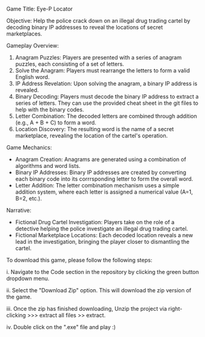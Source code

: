 Game Title: Eye-P Locator

Objective: Help the police crack down on an illegal drug trading cartel by decoding binary IP addresses to reveal the locations of secret marketplaces.

Gameplay Overview:

1. Anagram Puzzles: Players are presented with a series of anagram puzzles, each consisting of a set of letters.
2. Solve the Anagram: Players must rearrange the letters to form a valid English word.
3. IP Address Revelation: Upon solving the anagram, a binary IP address is revealed.
4. Binary Decoding: Players must decode the binary IP address to extract a series of letters. They can use the provided cheat sheet in the git files to help with the binary codes.
5. Letter Combination: The decoded letters are combined through addition (e.g., A + B + C) to form a word.
6. Location Discovery: The resulting word is the name of a secret marketplace, revealing the location of the cartel's operation.

Game Mechanics:

- Anagram Creation: Anagrams are generated using a combination of algorithms and word lists.
- Binary IP Addresses: Binary IP addresses are created by converting each binary code into its corrrsponding letter to form the overall word.
- Letter Addition: The letter combination mechanism uses a simple addition system, where each letter is assigned a numerical value (A=1, B=2, etc.).

  
Narrative:

- Fictional Drug Cartel Investigation: Players take on the role of a detective helping the police investigate an illegal drug trading cartel.
-  Fictional Marketplace Locations: Each decoded location reveals a new lead in the investigation, bringing the player closer to dismantling the cartel.




To download this game, please follow the following steps:

i. Navigate to the Code section in the repository by clicking the green button dropdown menu.

ii. Select the "Download Zip" option. This will download the zip version of the game.

iii. Once the zip has finished downloading, Unzip the project via right-clicking >>> extract all files >> extract.

iv. Double click on the ".exe" file and play :)

